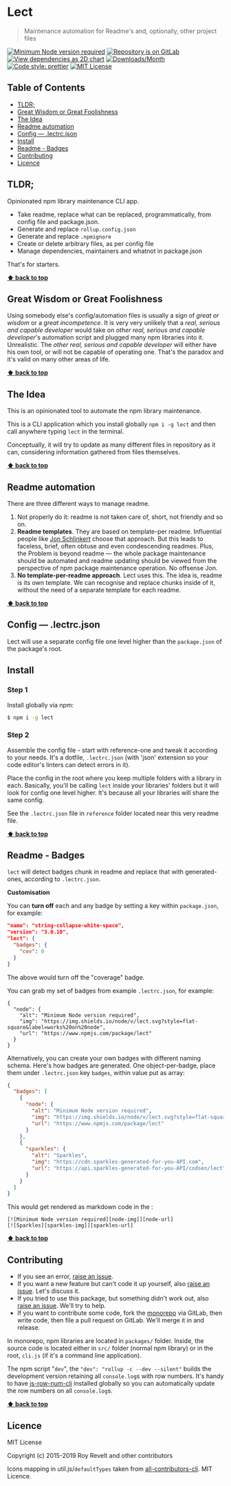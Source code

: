 # Lect

> Maintenance automation for Readme's and, optionally, other project files

[![Minimum Node version required][node-img]][node-url]
[![Repository is on GitLab][gitlab-img]][gitlab-url]
[![View dependencies as 2D chart][deps2d-img]][deps2d-url]
[![Downloads/Month][downloads-img]][downloads-url]
[![Code style: prettier][prettier-img]][prettier-url]
[![MIT License][license-img]][license-url]

## Table of Contents

- [TLDR;](#tldr)
- [Great Wisdom or Great Foolishness](#great-wisdom-or-great-foolishness)
- [The Idea](#the-idea)
- [Readme automation](#readme-automation)
- [Config — .lectrc.json](#config--lectrcjson)
- [Install](#install)
- [Readme - Badges](#readme---badges)
- [Contributing](#contributing)
- [Licence](#licence)

## TLDR;

Opinionated npm library maintenance CLI app.

- Take readme, replace what can be replaced, programmatically, from config file and package.json.
- Generate and replace `rollup.config.json`
- Generate and replace `.npmignore`
- Create or delete arbitrary files, as per config file
- Manage dependencies, maintainers and whatnot in package.json

That's for starters.

**[⬆ back to top](#)**

## Great Wisdom or Great Foolishness

Using somebody else's config/automation files is usually a sign of _great or wisdom_ or a _great incompetence_. It is very very unlikely that a _real, serious and capable developer_ would take on _other real, serious and capable developer_'s automation script and plugged many npm libraries into it. Unrealistic. The _other real, serious and capable developer_ will either have his own tool, or will not be capable of operating one. That's the paradox and it's valid on many other areas of life.

**[⬆ back to top](#)**

## The Idea

This is an opinionated tool to automate the npm library maintenance.

This is a CLI application which you install globally `npm i -g lect` and then call anywhere typing `lect` in the terminal.

Conceptually, it will try to update as many different files in repository as it can, considering information gathered from files themselves.

**[⬆ back to top](#)**

## Readme automation

There are three different ways to manage readme.

1. Not properly do it: readme is not taken care of, short, not friendly and so on.
2. **Readme templates**. They are based on template-per readme. Influential people like [Jon Schlinkert](https://www.npmjs.com/~jonschlinkert) choose that approach. But this leads to faceless, brief, often obtuse and even condescending readmes. Plus, the Problem is beyond readme — the whole package maintenance should be automated and readme updating should be viewed from the perspective of npm package maintenance operation. No offsense Jon.
3. **No template-per-readme approach**. Lect uses this. The idea is, readme is its own template. We can recognise and replace chunks inside of it, without the need of a separate template for each readme.

**[⬆ back to top](#)**

## Config — .lectrc.json

Lect will use a separate config file one level higher than the `package.json` of the package's root.

## Install

### Step 1

Install globally via npm:

```bash
$ npm i -g lect
```

### Step 2

Assemble the config file - start with reference-one and tweak it according to your needs. It's a dotfile, `.lectrc.json` (with 'json' extension so your code editor's linters can detect errors in it).

Place the config in the root where you keep multiple folders with a library in each. Basically, you'll be calling `lect` inside your libraries' folders but it will look for config one level higher. It's because all your libraries will share the same config.

See the `.lectrc.json` file in `reference` folder located near this very readme file.

**[⬆ back to top](#)**

## Readme - Badges

`lect` will detect badges chunk in readme and replace that with generated-ones, according to `.lectrc.json`.

**Customisation**

You can **turn off** each and any badge by setting a key within `package.json`, for example:

```json
"name": "string-collapse-white-space",
"version": "3.0.10",
"lect": {
  "badges": {
    "cov": 0
  }
}
```

The above would turn off the "coverage" badge.

You can grab my set of badges from example `.lectrc.json`, for example:

```
{
  "node": {
    "alt": "Minimum Node version required",
    "img": "https://img.shields.io/node/v/lect.svg?style=flat-square&label=works%20on%20node",
    "url": "https://www.npmjs.com/package/lect"
  }
}
```

Alternatively, you can create your own badges with different naming schema. Here's how badges are generated. One object-per-badge, place them under `.lectrc.json` key `badges`, within value put as array:

```json
{
  "badges": [
    {
      "node": {
        "alt": "Minimum Node version required",
        "img": "https://img.shields.io/node/v/lect.svg?style=flat-square&label=works%20on%20node",
        "url": "https://www.npmjs.com/package/lect"
      }
    },
    {
      "sparkles": {
        "alt": "Sparkles",
        "img": "https://cdn.sparkles-generated-for-you-API.com",
        "url": "https://api.sparkles-generated-for-you-API/codsen/lect"
      }
    }
  ]
}
```

This would get rendered as markdown code in the :

```
[![Minimum Node version required][node-img]][node-url]
[![Sparkles][sparkles-img]][sparkles-url]
```

**[⬆ back to top](#)**

## Contributing

- If you see an error, [raise an issue](https:/gitlab.com/codsen/codsen/issues/new?issue[title]=lect%20package%20-%20put%20title%20here&issue[description]=%23%23%20lect%0A%0Aput%20description%20here).
- If you want a new feature but can't code it up yourself, also [raise an issue](https:/gitlab.com/codsen/codsen/issues/new?issue[title]=lect%20package%20-%20put%20title%20here&issue[description]=%23%23%20lect%0A%0Aput%20description%20here). Let's discuss it.
- If you tried to use this package, but something didn't work out, also [raise an issue](https:/gitlab.com/codsen/codsen/issues/new?issue[title]=lect%20package%20-%20put%20title%20here&issue[description]=%23%23%20lect%0A%0Aput%20description%20here). We'll try to help.
- If you want to contribute some code, fork the [monorepo](https://gitlab.com/codsen/codsen/) via GitLab, then write code, then file a pull request on GitLab. We'll merge it in and release.

In monorepo, npm libraries are located in `packages/` folder. Inside, the source code is located either in `src/` folder (normal npm library) or in the root, `cli.js` (if it's a command line application).

The npm script "`dev`", the `"dev": "rollup -c --dev --silent"` builds the development version retaining all `console.log`s with row numbers. It's handy to have [js-row-num-cli](https://www.npmjs.com/package/js-row-num-cli) installed globally so you can automatically update the row numbers on all `console.log`s.

**[⬆ back to top](#)**

## Licence

MIT License

Copyright (c) 2015-2019 Roy Revelt and other contributors

Icons mapping in util.js/`defaultTypes` taken from [all-contributors-cli](https://github.com/jfmengels/all-contributors-cli). MIT Licence.

[node-img]: https://img.shields.io/node/v/lect.svg?style=flat-square&label=works%20on%20node
[node-url]: https://www.npmjs.com/package/lect
[gitlab-img]: https://img.shields.io/badge/repo-on%20GitLab-brightgreen.svg?style=flat-square
[gitlab-url]: https://gitlab.com/codsen/codsen/tree/master/packages/lect
[deps2d-img]: https://img.shields.io/badge/deps%20in%202D-see_here-08f0fd.svg?style=flat-square
[deps2d-url]: http://npm.anvaka.com/#/view/2d/lect
[downloads-img]: https://img.shields.io/npm/dm/lect.svg?style=flat-square
[downloads-url]: https://npmcharts.com/compare/lect
[prettier-img]: https://img.shields.io/badge/code_style-prettier-ff69b4.svg?style=flat-square
[prettier-url]: https://prettier.io
[license-img]: https://img.shields.io/badge/licence-MIT-51c838.svg?style=flat-square
[license-url]: https://gitlab.com/codsen/codsen/blob/master/LICENSE
